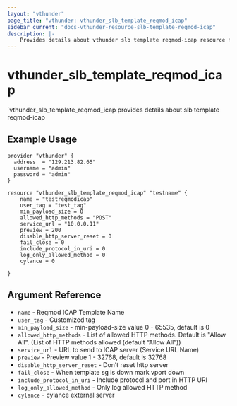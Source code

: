 ```yaml
---
layout: "vthunder"
page_title: "vthunder: vthunder_slb_template_reqmod_icap"
sidebar_current: "docs-vthunder-resource-slb-template-reqmod-icap"
description: |-
    Provides details about vthunder slb template reqmod-icap resource for A10
---
```


# vthunder\_slb\_template\_reqmod\_icap

`vthunder_slb_template_reqmod_icap provides details about slb template reqmod-icap
## Example Usage


```hcl
provider "vthunder" {
  address  = "129.213.82.65"
  username = "admin"
  password = "admin"
}

resource "vthunder_slb_template_reqmod_icap" "testname" {
	name = "testreqmodicap"
	user_tag = "test_tag"
	min_payload_size = 0
	allowed_http_methods = "POST"
	service_url = "10.0.0.11"
	preview = 200
	disable_http_server_reset = 0
	fail_close = 0
	include_protocol_in_uri = 0
	log_only_allowed_method = 0
	cylance = 0
	 
}
```

## Argument Reference

* `name` - Reqmod ICAP Template Name
* `user_tag` - Customized tag
* `min_payload_size` - min-payload-size value 0 - 65535, default is 0
* `allowed_http_methods` - List of allowed HTTP methods. Default is "Allow All". (List of HTTP methods allowed (default “Allow All”))
* `service_url` - URL to send to ICAP server (Service URL Name)
* `preview` - Preview value 1 - 32768, default is 32768
* `disable_http_server_reset` - Don’t reset http server
* `fail_close` - When template sg is down mark vport down
* `include_protocol_in_uri` - Include protocol and port in HTTP URI
* `log_only_allowed_method` - Only log allowed HTTP method
* `cylance` - cylance external server


